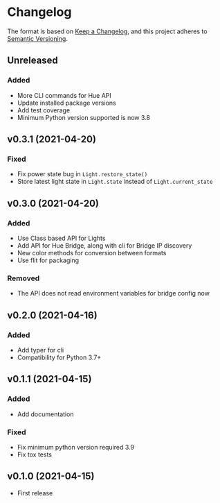 # Changelog

The format is based on [Keep a Changelog](https://keepachangelog.com/en/1.0.0),
and this project adheres to [Semantic Versioning](https://semver.org/spec/v2.0.0).

## Unreleased

### Added

- More CLI commands for Hue API
- Update installed package versions
- Add test coverage
- Minimum Python version supported is now 3.8

## v0.3.1 (2021-04-20)

### Fixed

- Fix power state bug in `Light.restore_state()`
- Store latest light state in `Light.state` instead of `Light.current_state`

## v0.3.0 (2021-04-20)

### Added

- Use Class based API for Lights
- Add API for Hue Bridge, along with cli for Bridge IP discovery
- New color methods for conversion between formats
- Use flit for packaging

### Removed

- The API does not read environment variables for bridge config now

## v0.2.0 (2021-04-16)

### Added

- Add typer for cli
- Compatibility for Python 3.7+

## v0.1.1 (2021-04-15)

### Added

- Add documentation

### Fixed

- Fix minimum python version required 3.9
- Fix tox tests

## v0.1.0 (2021-04-15)

- First release
